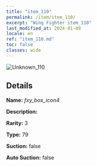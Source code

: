 ```yaml
---
title: "item_110"
permalink: /item/item_110/
excerpt: "Wing Fighter item_110"
last_modified_at: 2024-01-09
locale: en
ref: "item_110.md"
toc: false
classes: wide
---
```



 ![Unknown_110](/images/item/fxy_box_icon4_p.png)



## Details

 **Name:** *fxy_box_icon4* 

 **Description:** 

 **Rarity:** 3 

 **Type:** 79 

 **Suction:** false 

 **Auto Suction:** false 


